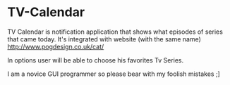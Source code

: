 TV-Calendar
===========

TV Calendar is notification application that shows what episodes of series that came today.
It's integrated with website (with the same name) http://www.pogdesign.co.uk/cat/

In options user will be able to choose his favorites Tv Series.

I am a novice GUI programmer so please bear with my foolish mistakes ;]
